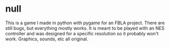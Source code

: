 # null
This is a game I made in python with pygame for an FBLA project. There are still bugs, but everything mostly works. It is meant to be played with an NES controller and was designed for a specific resolution so it probably won't work. Graphics, sounds, etc all original.
